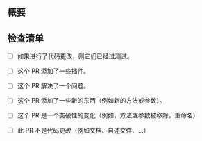 ## 概要

<!-- 这个 PR 做什么用的？ 它解决了任何 issues 吗？ -->

## 检查清单

<!-- 在 [ ] 里面放一个 x 来打勾，像这样：[x] -->

- [ ] 如果进行了代码更改，则它们已经过测试。

- [ ] 这个 PR 添加了一些插件。
- [ ] 这个 PR 解决了一个问题。
- [ ] 这个 PR 添加了一些新的东西（例如新的方法或参数）。
- [ ] 这个 PR 是一个突破性的变化（例如，方法或参数被移除，重命名）
- [ ] 此 PR 不是代码更改（例如文档、自述文件、...）
